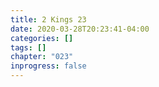```yaml
---
title: 2 Kings 23
date: 2020-03-28T20:23:41-04:00
categories: []
tags: []
chapter: "023"
inprogress: false
---
```


